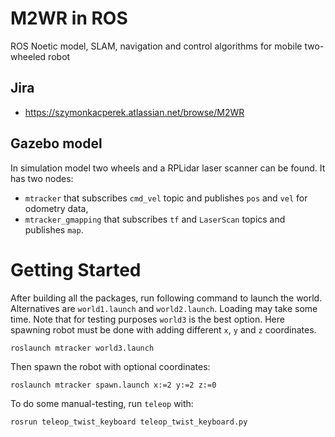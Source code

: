 # M2WR in ROS
ROS Noetic model, SLAM, navigation and control algorithms for mobile two-wheeled robot

## Jira
- https://szymonkacperek.atlassian.net/browse/M2WR

## Gazebo model
In simulation model two wheels and a RPLidar laser scanner can be found. It has two nodes:
- `mtracker` that subscribes `cmd_vel` topic and publishes `pos` and `vel` for odometry data,
- `mtracker_gmapping` that subscribes `tf` and `LaserScan` topics and publishes `map`.

# Getting Started
After building all the packages, run following command to launch the world. Alternatives are `world1.launch` and `world2.launch`. Loading may take some time. Note that for testing purposes `world3` is the best option. Here spawning robot must be done with adding different `x`, `y` and `z` coordinates.
```
roslaunch mtracker world3.launch
```
Then spawn the robot with optional coordinates:
```
roslaunch mtracker spawn.launch x:=2 y:=2 z:=0
```
To do some manual-testing, run `teleop` with:
```
rosrun teleop_twist_keyboard teleop_twist_keyboard.py
```


